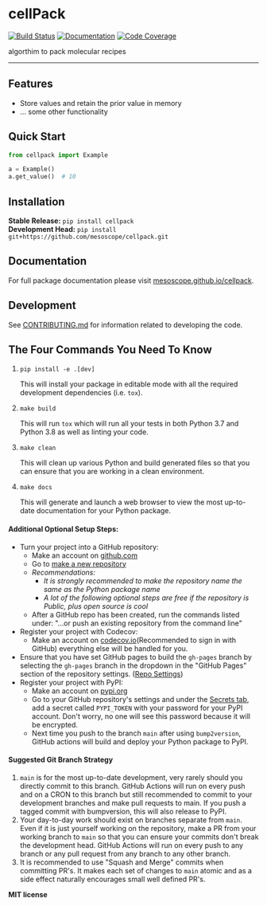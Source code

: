 # cellPack

[![Build Status](https://github.com/mesoscope/cellpack/workflows/Build%20Main/badge.svg)](https://github.com/mesoscope/cellpack/actions)
[![Documentation](https://github.com/mesoscope/cellpack/workflows/Documentation/badge.svg)](https://mesoscope.github.io/cellpack/)
[![Code Coverage](https://codecov.io/gh/mesoscope/cellpack/branch/main/graph/badge.svg)](https://codecov.io/gh/mesoscope/cellpack)

algorthim to pack molecular recipes

---

## Features

-   Store values and retain the prior value in memory
-   ... some other functionality

## Quick Start

```python
from cellpack import Example

a = Example()
a.get_value()  # 10
```

## Installation

**Stable Release:** `pip install cellpack`<br>
**Development Head:** `pip install git+https://github.com/mesoscope/cellpack.git`

## Documentation

For full package documentation please visit [mesoscope.github.io/cellpack](https://mesoscope.github.io/cellpack).

## Development

See [CONTRIBUTING.md](CONTRIBUTING.md) for information related to developing the code.

## The Four Commands You Need To Know

1. `pip install -e .[dev]`

    This will install your package in editable mode with all the required development
    dependencies (i.e. `tox`).

2. `make build`

    This will run `tox` which will run all your tests in both Python 3.7
    and Python 3.8 as well as linting your code.

3. `make clean`

    This will clean up various Python and build generated files so that you can ensure
    that you are working in a clean environment.

4. `make docs`

    This will generate and launch a web browser to view the most up-to-date
    documentation for your Python package.

#### Additional Optional Setup Steps:

-   Turn your project into a GitHub repository:
    -   Make an account on [github.com](https://github.com)
    -   Go to [make a new repository](https://github.com/new)
    -   _Recommendations:_
        -   _It is strongly recommended to make the repository name the same as the Python
            package name_
        -   _A lot of the following optional steps are *free* if the repository is Public,
            plus open source is cool_
    -   After a GitHub repo has been created, run the commands listed under:
        "...or push an existing repository from the command line"
-   Register your project with Codecov:
    -   Make an account on [codecov.io](https://codecov.io)(Recommended to sign in with GitHub)
        everything else will be handled for you.
-   Ensure that you have set GitHub pages to build the `gh-pages` branch by selecting the
    `gh-pages` branch in the dropdown in the "GitHub Pages" section of the repository settings.
    ([Repo Settings](https://github.com/mesoscope/cellpack/settings))
-   Register your project with PyPI:
    -   Make an account on [pypi.org](https://pypi.org)
    -   Go to your GitHub repository's settings and under the
        [Secrets tab](https://github.com/mesoscope/cellpack/settings/secrets/actions),
        add a secret called `PYPI_TOKEN` with your password for your PyPI account.
        Don't worry, no one will see this password because it will be encrypted.
    -   Next time you push to the branch `main` after using `bump2version`, GitHub
        actions will build and deploy your Python package to PyPI.

#### Suggested Git Branch Strategy

1. `main` is for the most up-to-date development, very rarely should you directly
   commit to this branch. GitHub Actions will run on every push and on a CRON to this
   branch but still recommended to commit to your development branches and make pull
   requests to main. If you push a tagged commit with bumpversion, this will also release to PyPI.
2. Your day-to-day work should exist on branches separate from `main`. Even if it is
   just yourself working on the repository, make a PR from your working branch to `main`
   so that you can ensure your commits don't break the development head. GitHub Actions
   will run on every push to any branch or any pull request from any branch to any other
   branch.
3. It is recommended to use "Squash and Merge" commits when committing PR's. It makes
   each set of changes to `main` atomic and as a side effect naturally encourages small
   well defined PR's.


**MIT license**

